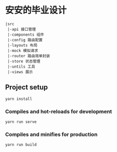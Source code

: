 # 安安的毕业设计
```
|src
 |-api 接口管理
 |-components 组件
 |-config 路由配置
 |-layouts 布局
 |-mock 模拟请求
 |-router 路由简单封装
 |-store 状态管理
 |-untils 工具
 |-views 展示

```


## Project setup
```
yarn install
```

### Compiles and hot-reloads for development
```
yarn run serve
```

### Compiles and minifies for production
```
yarn run build
```